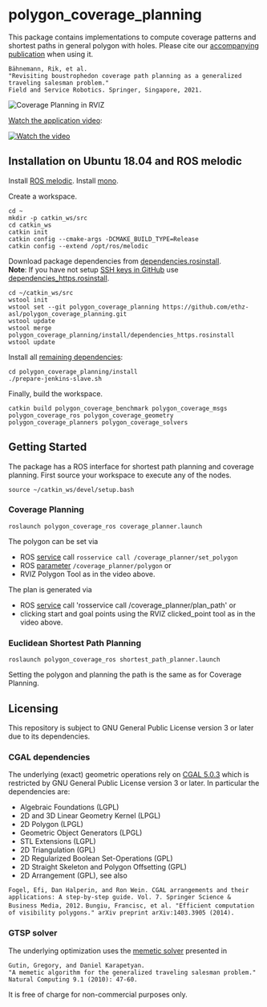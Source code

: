 # polygon_coverage_planning
This package contains implementations to compute coverage patterns and shortest paths in general polygon with holes.
Please cite our [accompanying publication](https://arxiv.org/pdf/1907.09224) when using it.
```
Bähnemann, Rik, et al.
"Revisiting boustrophedon coverage path planning as a generalized traveling salesman problem."
Field and Service Robotics. Springer, Singapore, 2021.
```

![Coverage Planning in RVIZ](https://user-images.githubusercontent.com/11293852/61134221-70d18980-a4bf-11e9-87a7-d599b60c8dd2.gif)

[Watch the application video](https://youtu.be/u1UOqdJoK9s):

[![Watch the video](https://img.youtube.com/vi/u1UOqdJoK9s/sddefault.jpg)](https://youtu.be/u1UOqdJoK9s)

## Installation on Ubuntu 18.04 and ROS melodic
Install [ROS melodic](http://wiki.ros.org/melodic/Installation/Ubuntu).
Install [mono](https://www.mono-project.com/download/stable/#download-lin-ubuntu).

Create a workspace.
```
cd ~
mkdir -p catkin_ws/src
cd catkin_ws
catkin init
catkin config --cmake-args -DCMAKE_BUILD_TYPE=Release
catkin config --extend /opt/ros/melodic
```

Download package dependencies from [dependencies.rosinstall](install/dependencies.rosinstall).<br>
**Note**: If you have not setup [SSH keys in GitHub](https://help.github.com/en/enterprise/2.16/user/articles/generating-a-new-ssh-key-and-adding-it-to-the-ssh-agent) use [dependencies_https.rosinstall](install/dependencies_https.rosinstall).
```
cd ~/catkin_ws/src
wstool init
wstool set --git polygon_coverage_planning https://github.com/ethz-asl/polygon_coverage_planning.git
wstool update
wstool merge polygon_coverage_planning/install/dependencies_https.rosinstall
wstool update
```

Install all [remaining dependencies](install/prepare-jenkins-slave.sh):
```
cd polygon_coverage_planning/install
./prepare-jenkins-slave.sh
```

Finally, build the workspace.
```
catkin build polygon_coverage_benchmark polygon_coverage_msgs polygon_coverage_ros polygon_coverage_geometry polygon_coverage_planners polygon_coverage_solvers
```

## Getting Started
The package has a ROS interface for shortest path planning and coverage planning.
First source your workspace to execute any of the nodes.
```
source ~/catkin_ws/devel/setup.bash
```

### Coverage Planning
```
roslaunch polygon_coverage_ros coverage_planner.launch
```

The polygon can be set via
- ROS [service](polygon_coverage_msgs/srv/PolygonService.srv) call `rosservice call /coverage_planner/set_polygon`
- ROS [parameter](polygon_coverage_ros/launch/coverage_planner.launch) `/coverage_planner/polygon` or
- RVIZ Polygon Tool as in the video above.

The plan is generated via
- ROS [service](polygon_coverage_msgs/srv/PlannerService.srv) call 'rosservice call /coverage_planner/plan_path' or
- clicking start and goal points using the RVIZ clicked_point tool as in the video above.

### Euclidean Shortest Path Planning
```
roslaunch polygon_coverage_ros shortest_path_planner.launch
```

Setting the polygon and planning the path is the same as for Coverage Planning.

## Licensing
This repository is subject to GNU General Public License version 3 or later due to its dependencies.

### CGAL dependencies
The underlying (exact) geometric operations rely on [CGAL 5.0.3](https://www.cgal.org/license.html) which is restricted by GNU General Public License version 3 or later.
In particular the dependencies are:
- Algebraic Foundations (LGPL)
- 2D and 3D Linear Geometry Kernel (LPGL)
- 2D Polygon (LPGL)
- Geometric Object Generators (LPGL)
- STL Extensions (LGPL)
- 2D Triangulation (GPL)
- 2D Regularized Boolean Set-Operations (GPL)
- 2D Straight Skeleton and Polygon Offsetting (GPL)
- 2D Arrangement (GPL), see also

```Fogel, Efi, Dan Halperin, and Ron Wein. CGAL arrangements and their applications: A step-by-step guide. Vol. 7. Springer Science & Business Media, 2012.```
```Bungiu, Francisc, et al. "Efficient computation of visibility polygons." arXiv preprint arXiv:1403.3905 (2014).```

### GTSP solver
The underlying optimization uses the [memetic solver](http://www.cs.nott.ac.uk/~pszdk/?page=publications&key=Gutin2009a) presented in
```
Gutin, Gregory, and Daniel Karapetyan.
"A memetic algorithm for the generalized traveling salesman problem."
Natural Computing 9.1 (2010): 47-60.
```
It is free of charge for non-commercial purposes only.
